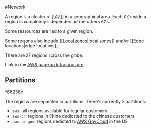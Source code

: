 #Network

A region is a cluster of [[AZ]] in a geographical area. Each AZ inside a region is completely independent of the others AZs.

Some ressources are tied to a given region.

Some regions also include [[Local zones|local zones]] and/or [[Edge locations|edge locations]].

There are 27 regions across the globe.

Link to the [AWS page on infrastructure](https://aws.amazon.com/fr/about-aws/global-infrastructure/regions_az/).

## Partitions

^66238c

The regions are separated in partitions. There's currently 3 partitions:
- `aws` : all regions available for regular customers
- `aws-cn`: regions in China dedicated to the chinese customers
- `aws-us-gov`: regions dedicted to [AWS GovCloud](https://aws.amazon.com/govcloud-us/) in the US